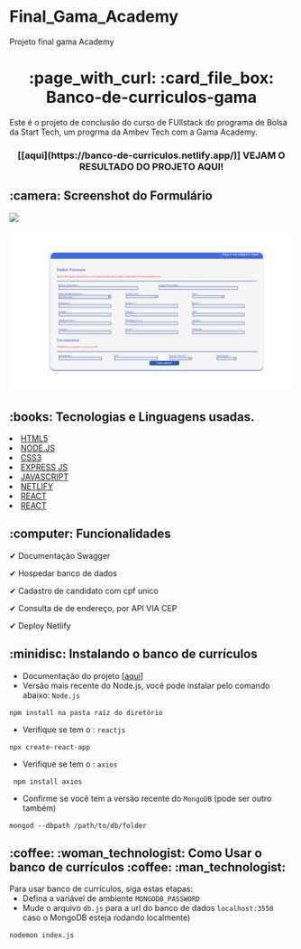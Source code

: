 # Final_Gama_Academy
Projeto final gama Academy
<h1 align="center"> :page_with_curl: :card_file_box: Banco-de-curriculos-gama </h1>

</hr>

Este é o projeto de conclusão do curso de FUllstack do programa de  Bolsa da Start Tech, um progrma da Ambev Tech com  a Gama Academy.

<h3 align="center"> [[aqui](https://banco-de-curriculos.netlify.app/)]
VEJAM O RESULTADO DO PROJETO AQUI!
</h3>


<h2> :camera:  Screenshot do  Formulário </h2>

</hr>
<img src=”https://github.com/Isabellalima86/banco-de-curriculos-gama/blob/main/screenshot.png”>

![image](https://github.com/Isabellalima86/banco-de-curriculos-gama/blob/main/screenshot.png)


<h2> :books: Tecnologias e  Linguagens  usadas. </h2>
</hr>
<li> <a href="https://dev.w3.org/html5/html-author/"> HTML5 </a>
<li> <a href="https://nodejs.org/en/"> NODE.JS </a>
<li> <a href="https://www.w3schools.com/css/"> CSS3 </a>
<li> <a href="https://expressjs.com/pt-br/"> EXPRESS JS </a>
<li> <a href="https://developer.mozilla.org/en-US/docs/Web/JavaScript"> JAVASCRIPT </a>
<li> <a href="https://www.netlify.com/"> NETLIFY </a>
<li> <a href="https://pt-br.reactjs.org/"> REACT </a>
<li> <a href="https://www.npmjs.com/package/axios"> REACT </a>


<h2> 	:computer: Funcionalidades</h2>
</hr>

<p>&#10004;  Documentação Swagger<br>
<p>&#10004; Hospedar banco de dados<br>
<p>&#10004; Cadastro de candidato com cpf unico <br>
<p>&#10004; Consulta de de endereço, por API VIA CEP<br>
<p>&#10004; Deploy Netlify<br>



<h2> :minidisc: Instalando o banco de currículos </h2>
</hr>

* Documentação do projeto [[aqui](https://github.com/Isabellalima86/banco-de-curriculos-gama/blob/back/backend/src/swagger.json)]
* Versão mais recente do Node.js, você pode instalar pelo comando abaixo: `Node.js`
  
```
npm install na pasta raíz do diretório
```
 
* Verifique se tem o : `reactjs`
  
```
npx create-react-app
```

* Verifique se tem o : `axios`
  
```
 npm install axios
```

 
* Confirme se você tem a versão recente do `MongoDB` (pode ser outro também)
  
```
mongod --dbpath /path/to/db/folder
```

<h2> :coffee:	:woman_technologist: Como Usar o banco de currículos :coffee: :man_technologist: </h2> 
</hr>
Para usar banco de currículos, siga estas etapas:
  
* Defina a variável de ambiente `MONGODB_PASSWORD`
* Mude o arquivo `db.js` para a url do banco de dados `localhost:3550` caso o MongoDB esteja rodando localmente)

```
nodemon index.js
```
